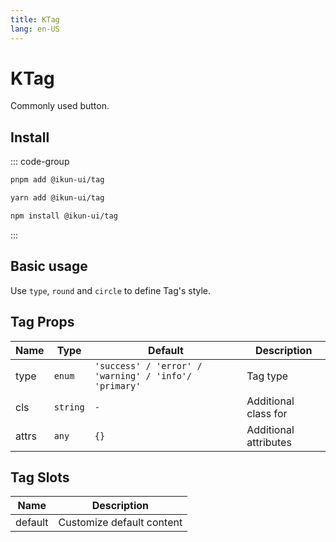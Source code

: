 ```yaml
---
title: KTag
lang: en-US
---
```


# KTag

Commonly used button.

## Install

::: code-group

```bash [pnpm]
pnpm add @ikun-ui/tag
```

```bash [yarn]
yarn add @ikun-ui/tag
```

```bash [npm]
npm install @ikun-ui/tag
```

:::

## Basic usage

Use `type`, `round` and `circle` to define Tag's style.

<demo src="../../../../example/tag/basic.svelte"  github='https://github.com/ikun-svelte/ikun-ui/tree/main/components/Tag'></demo>

## Tag Props

| Name     | Type      | Default                                               | Description                                               |
| -------- | --------- | ----------------------------------------------------- | --------------------------------------------------------- |
| type     | `enum`    | `'success' / 'error' / 'warning' / 'info'/ 'primary'` | Tag type                                               |
| cls      | `string`  | `-`                                                   | Additional class for                                      |
| attrs    | `any`     | `{}`                                                  | Additional attributes                                     |

## Tag Slots

| Name    | Description               |
| ------- | ------------------------- |
| default | Customize default content |

